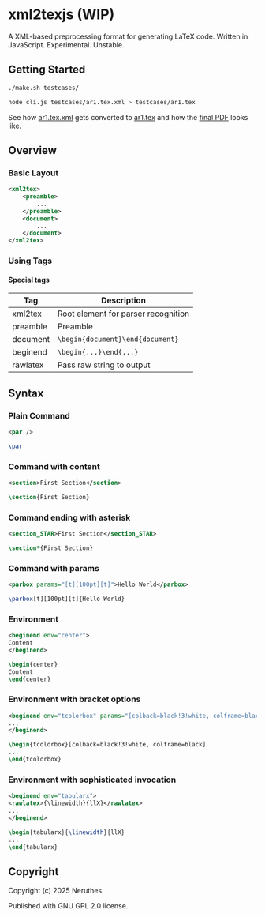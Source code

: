 # xml2texjs (WIP)

A XML-based preprocessing format for generating LaTeX code. Written in JavaScript. Experimental. Unstable.


## Getting Started

```sh
./make.sh testcases/
```

```sh
node cli.js testcases/ar1.tex.xml > testcases/ar1.tex
```

See how [ar1.tex.xml](https://github.com/neruthes/xml2texjs/blob/master/testcases/ar1.tex.xml)
gets converted to [ar1.tex](https://github.com/neruthes/xml2texjs/blob/master/testcases/ar1.tex)
and how the [final PDF](https://pub-714f8d634e8f451d9f2fe91a4debfa23.r2.dev/xml2texjs/bbee28583ac58510f28399f4/ar1.pdf) looks like.


## Overview

### Basic Layout
```xml
<xml2tex>
    <preamble>
        ...
    </preamble>
    <document>
        ...
    </document>
</xml2tex>
```

### Using Tags

#### Special tags

| Tag      | Description                         |
| -------- | ----------------------------------- |
| xml2tex  | Root element for parser recognition |
| preamble | Preamble                            |
| document | `\begin{document}\end{document}`    |
| beginend | `\begin{...}\end{...}`              |
| rawlatex | Pass raw string to output           |




## Syntax

### Plain Command

```xml
<par />
```

```tex
\par
```

### Command with content
```xml
<section>First Section</section>
```

```tex
\section{First Section}
```

### Command ending with asterisk
```xml
<section_STAR>First Section</section_STAR>
```

```tex
\section*{First Section}
```

### Command with params

```xml
<parbox params="[t][100pt][t]">Hello World</parbox>
```

```tex
\parbox[t][100pt][t]{Hello World}
```

### Environment

```xml
<beginend env="center">
Content
</beginend>
```

```tex
\begin{center}
Content
\end{center}
```

### Environment with bracket options

```xml
<beginend env="tcolorbox" params="[colback=black!3!white, colframe=black]">
...
</beginend>
```

```tex
\begin{tcolorbox}[colback=black!3!white, colframe=black]
...
\end{tcolorbox}
```

### Environment with sophisticated invocation

```xml
<beginend env="tabularx">
<rawlatex>{\linewidth}{llX}</rawlatex>
...
</beginend>
```

```tex
\begin{tabularx}{\linewidth}{llX}
...
\end{tabularx}
```






## Copyright

Copyright (c) 2025 Neruthes.

Published with GNU GPL 2.0 license.
